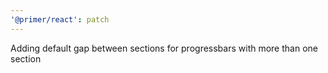 ```yaml
---
'@primer/react': patch
---
```


Adding default gap between sections for progressbars with more than one section
